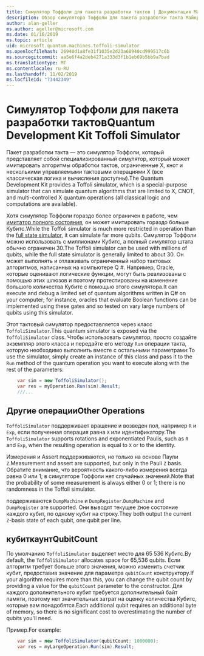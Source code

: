 ```yaml
---
title: Симулятор Тоффоли для пакета разработки тактов | Документация Майкрософт
description: Обзор симулятора Тоффоли для пакета разработки такта Майкрософт
author: alan-geller
ms.author: ageller@microsoft.com
ms.date: 01/16/2019
ms.topic: article
uid: microsoft.quantum.machines.toffoli-simulator
ms.openlocfilehash: 26940d1a8fe31f1035e2d23a68940cd999517c6b
ms.sourcegitcommit: aa5e6f4a2deb4271a333d3f1b1eb69b5bb9a7bad
ms.translationtype: MT
ms.contentlocale: ru-RU
ms.lasthandoff: 11/02/2019
ms.locfileid: "73442349"
---
```

# <a name="quantum-development-kit-toffoli-simulator"></a><span data-ttu-id="e3580-103">Симулятор Тоффоли для пакета разработки тактов</span><span class="sxs-lookup"><span data-stu-id="e3580-103">Quantum Development Kit Toffoli Simulator</span></span>

<span data-ttu-id="e3580-104">Пакет разработки такта — это симулятор Тоффоли, который представляет собой специализированный симулятор, который может имитировать алгоритмы обработки тактов, ограниченные X, кнот и несколькими управляемыми тактовыми операциями X (все классическая логика и вычисления доступны).</span><span class="sxs-lookup"><span data-stu-id="e3580-104">The Quantum Development Kit provides a Toffoli simulator, which is a special-purpose simulator that can simulate quantum algorithms that are limited to X, CNOT, and multi-controlled X quantum operations (all classical logic and computations are available).</span></span>

<span data-ttu-id="e3580-105">Хотя симулятор Тоффоли гораздо более ограничен в работе, чем [имитатор полного состояния](xref:microsoft.quantum.machines.full-state-simulator), он может имитировать гораздо больше Кубитс.</span><span class="sxs-lookup"><span data-stu-id="e3580-105">While the Toffoli simulator is much more restricted in operation than the [full state simulator](xref:microsoft.quantum.machines.full-state-simulator), it can simulate far more qubits.</span></span>
<span data-ttu-id="e3580-106">Симулятор Тоффоли можно использовать с миллионами Кубитс, а полный симулятор штата обычно ограничен 30.</span><span class="sxs-lookup"><span data-stu-id="e3580-106">The Toffoli simulator can be used with millions of qubits, while the full state simulator is generally limited to about 30.</span></span>
<span data-ttu-id="e3580-107">Он может выполнять и отлаживать ограниченный набор тактовых алгоритмов, написанных на компьютере Q #. Например, Oracle, которые оценивают логические функции, могут быть реализованы с помощью этих шлюзов и поэтому протестированы на изменение большого количества Кубитс с помощью этого симулятора.</span><span class="sxs-lookup"><span data-stu-id="e3580-107">It can execute and debug a limited set of quantum algorithms written in Q# on your computer; for instance, oracles that evaluate Boolean functions can be implemented using these gates and so tested on vary large numbers of qubits using this simulator.</span></span>

<span data-ttu-id="e3580-108">Этот тактовый симулятор предоставляется через класс `ToffoliSimulator`.</span><span class="sxs-lookup"><span data-stu-id="e3580-108">This quantum simulator is exposed via the `ToffoliSimulator` class.</span></span>
<span data-ttu-id="e3580-109">Чтобы использовать симулятор, просто создайте экземпляр этого класса и передайте его методу `Run` операции такта, которую необходимо выполнить вместе с остальными параметрами:</span><span class="sxs-lookup"><span data-stu-id="e3580-109">To use the simulator, simply create an instance of this class and pass it to the `Run` method of the quantum operation you want to execute along with the rest of the parameters:</span></span>

```csharp
    var sim = new ToffoliSimulator();
    var res = myOperation.Run(sim).Result;
    ///...
```

## <a name="other-operations"></a><span data-ttu-id="e3580-110">Другие операции</span><span class="sxs-lookup"><span data-stu-id="e3580-110">Other Operations</span></span>

<span data-ttu-id="e3580-111">`ToffoliSimulator` поддерживает вращение и возведен пол, например `R` и `Exp`, если полученная операция равна `X` или идентификатору.</span><span class="sxs-lookup"><span data-stu-id="e3580-111">The `ToffoliSimulator` supports rotations and exponentiated Paulis, such as `R` and `Exp`, when the resulting operation is equal to `X` or to the identity.</span></span>

<span data-ttu-id="e3580-112">Измерения и Assert поддерживаются, но только на основе Паули `Z`.</span><span class="sxs-lookup"><span data-stu-id="e3580-112">Measurement and assert are supported, but only in the Pauli `Z` basis.</span></span>
<span data-ttu-id="e3580-113">Обратите внимание, что вероятность какого-либо измерения всегда равна 0 или 1; в симуляторе Тоффоли нет случайных значений.</span><span class="sxs-lookup"><span data-stu-id="e3580-113">Note that the probability of some measurement is always either 0 or 1; there is no randomness in the Toffoli simulator.</span></span>

<span data-ttu-id="e3580-114">поддерживаются `DumpMachine` и `DumpRegister`.</span><span class="sxs-lookup"><span data-stu-id="e3580-114">`DumpMachine` and `DumpRegister` are supported.</span></span>
<span data-ttu-id="e3580-115">Они выводят текущее `Z`ное состояние каждого кубит, по одному кубит на строку.</span><span class="sxs-lookup"><span data-stu-id="e3580-115">They both output the current `Z`-basis state of each qubit, one qubit per line.</span></span>

## <a name="qubitcount"></a><span data-ttu-id="e3580-116">кубиткаунт</span><span class="sxs-lookup"><span data-stu-id="e3580-116">QubitCount</span></span>

<span data-ttu-id="e3580-117">По умолчанию `ToffoliSimulator` выделяет место для 65 536 Кубитс.</span><span class="sxs-lookup"><span data-stu-id="e3580-117">By default, the `ToffoliSimulator` allocates space for 65,536 qubits.</span></span>
<span data-ttu-id="e3580-118">Если алгоритм требует больше этого значения, можно изменить счетчик кубит, предоставив значение для параметра `qubitCount` конструктору.</span><span class="sxs-lookup"><span data-stu-id="e3580-118">If your algorithm requires more than this, you can change the qubit count by providing a value for the `qubitCount` parameter to the constructor.</span></span>
<span data-ttu-id="e3580-119">Для каждого дополнительного кубит требуется дополнительный байт памяти, поэтому нет значительных затрат на оценку количества Кубитс, которые вам понадобятся.</span><span class="sxs-lookup"><span data-stu-id="e3580-119">Each additional qubit requires an additional byte of memory, so there is no significant cost to overestimating the number of qubits you'll need.</span></span>

<span data-ttu-id="e3580-120">Пример.</span><span class="sxs-lookup"><span data-stu-id="e3580-120">For example:</span></span>

```csharp
    var sim = new ToffoliSimulator(qubitCount: 1000000);
    var res = myLargeOperation.Run(sim).Result;
```
